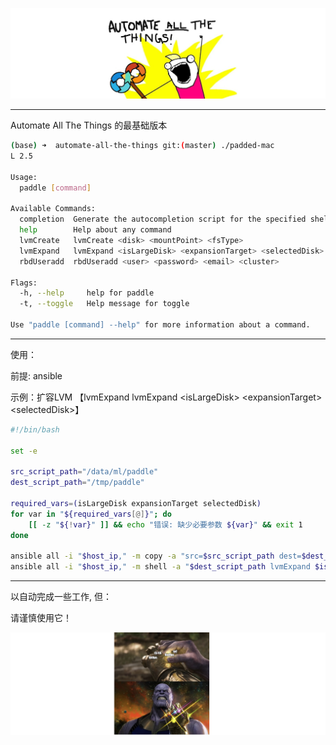 

<p title="All The Things" align="center"> <img src="./images/BbBEFEE.jpeg"> </p>



---

Automate All The Things 的最基础版本

```sh
(base) ➜  automate-all-the-things git:(master) ./padded-mac 
L 2.5

Usage:
  paddle [command]

Available Commands:
  completion  Generate the autocompletion script for the specified shell
  help        Help about any command
  lvmCreate   lvmCreate <disk> <mountPoint> <fsType>
  lvmExpand   lvmExpand <isLargeDisk> <expansionTarget> <selectedDisk>
  rbdUseradd  rbdUseradd <user> <password> <email> <cluster> 

Flags:
  -h, --help     help for paddle
  -t, --toggle   Help message for toggle

Use "paddle [command] --help" for more information about a command.
```



---

使用：

前提: ansible

示例：扩容LVM 【lvmExpand   lvmExpand \<isLargeDisk> \<expansionTarget> \<selectedDisk>】

```sh
#!/bin/bash 
 
set -e 
 
src_script_path="/data/ml/paddle"
dest_script_path="/tmp/paddle"
 
required_vars=(isLargeDisk expansionTarget selectedDisk)
for var in "${required_vars[@]}"; do 
    [[ -z "${!var}" ]] && echo "错误: 缺少必要参数 ${var}" && exit 1 
done 
 
ansible all -i "$host_ip," -m copy -a "src=$src_script_path dest=$dest_script_path mode=0755 force=yes"
ansible all -i "$host_ip," -m shell -a "$dest_script_path lvmExpand $isLargeDisk $expansionTarget $selectedDisk"
```

---

以自动完成一些工作, 但：

请谨慎使用它！

<p title="Thanos" align="center"> <img src="./images/aa.png"> </p>
